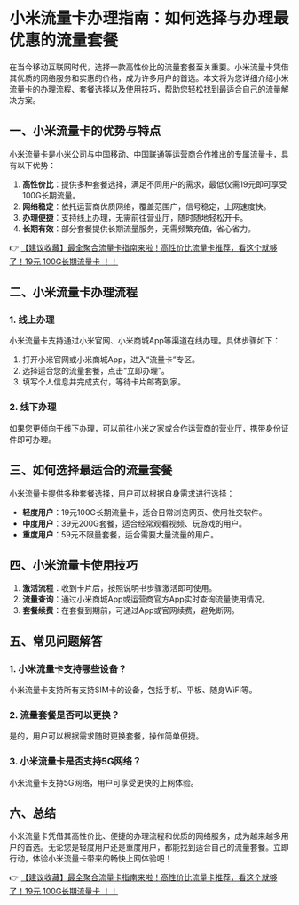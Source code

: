 # 小米流量卡办理指南：如何选择与办理最优惠的流量套餐

在当今移动互联网时代，选择一款高性价比的流量套餐至关重要。小米流量卡凭借其优质的网络服务和实惠的价格，成为许多用户的首选。本文将为您详细介绍小米流量卡的办理流程、套餐选择以及使用技巧，帮助您轻松找到最适合自己的流量解决方案。

## 一、小米流量卡的优势与特点

小米流量卡是小米公司与中国移动、中国联通等运营商合作推出的专属流量卡，具有以下优势：

1. **高性价比**：提供多种套餐选择，满足不同用户的需求，最低仅需19元即可享受100G长期流量。
2. **网络稳定**：依托运营商优质网络，覆盖范围广，信号稳定，上网速度快。
3. **办理便捷**：支持线上办理，无需前往营业厅，随时随地轻松开卡。
4. **长期有效**：部分套餐提供长期流量服务，无需频繁充值，省心省力。

👉 [【建议收藏】最全聚合流量卡指南来啦！高性价比流量卡推荐，看这个就够了！19元 100G长期流量卡 ！！](https://bit.ly/Liuliangka)

## 二、小米流量卡办理流程

### 1. 线上办理
小米流量卡支持通过小米官网、小米商城App等渠道在线办理。具体步骤如下：
1. 打开小米官网或小米商城App，进入“流量卡”专区。
2. 选择适合您的流量套餐，点击“立即办理”。
3. 填写个人信息并完成支付，等待卡片邮寄到家。

### 2. 线下办理
如果您更倾向于线下办理，可以前往小米之家或合作运营商的营业厅，携带身份证件即可办理。

## 三、如何选择最适合的流量套餐

小米流量卡提供多种套餐选择，用户可以根据自身需求进行选择：
- **轻度用户**：19元100G长期流量卡，适合日常浏览网页、使用社交软件。
- **中度用户**：39元200G套餐，适合经常观看视频、玩游戏的用户。
- **重度用户**：59元不限量套餐，适合需要大量流量的用户。

## 四、小米流量卡使用技巧

1. **激活流程**：收到卡片后，按照说明书步骤激活即可使用。
2. **流量查询**：通过小米商城App或运营商官方App实时查询流量使用情况。
3. **套餐续费**：在套餐到期前，可通过App或官网续费，避免断网。

## 五、常见问题解答

### 1. 小米流量卡支持哪些设备？
小米流量卡支持所有支持SIM卡的设备，包括手机、平板、随身WiFi等。

### 2. 流量套餐是否可以更换？
是的，用户可以根据需求随时更换套餐，操作简单便捷。

### 3. 小米流量卡是否支持5G网络？
小米流量卡支持5G网络，用户可享受更快的上网体验。

## 六、总结

小米流量卡凭借其高性价比、便捷的办理流程和优质的网络服务，成为越来越多用户的首选。无论您是轻度用户还是重度用户，都能找到适合自己的流量套餐。立即行动，体验小米流量卡带来的畅快上网体验吧！

👉 [【建议收藏】最全聚合流量卡指南来啦！高性价比流量卡推荐，看这个就够了！19元 100G长期流量卡 ！！](https://bit.ly/Liuliangka)
